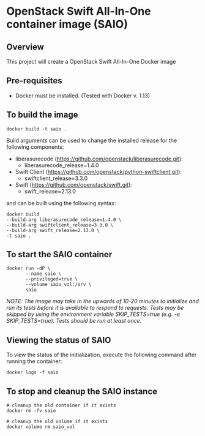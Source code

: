 # OpenStack Swift All-In-One container image (SAIO) #
## Overview ##

This project will create a OpenStack Swift All-In-One Docker image

## Pre-requisites ##
 - Docker must be installed. (Tested with Docker v. 1.13)

## To build the image ##
```
docker build -t saio .
```

Build arguments can be used to change the installed release for the following components:
 - liberasurecode (https://github.com/openstack/liberasurecode.git):
    - liberasurecode_release=1.4.0
 - Swift Client (https://github.com/openstack/python-swiftclient.git):
    - swiftclient_release=3.3.0
 - Swift (https://github.com/openstack/swift.git):
    - swift_release=2.13.0

and can be built using the following syntax:
 ```
 docker build
 --build-arg liberasurecode_release=1.4.0 \
 --build-arg swiftclient_release=3.3.0 \
 --build-arg swift_release=2.13.0 \
 -t saio .
 ```

## To start the SAIO container ##
```
docker run -dP \
       --name saio \
       --privileged=true \
       --volume saio_vol:/srv \
       saio
```

*NOTE: The image may take in the upwards of 10-20 minutes to initialize and run its tests before it is available to respond to requests. Tests may be skipped by using the environment variable SKIP_TESTS=true (e.g. -e SKIP_TESTS=true). Tests should be run at least once.*

## Viewing the status of SAIO ##
To view the status of the initialization, execute the following command after running the container:
```
docker logs -f saio
```

## To stop and cleanup the SAIO instance ##
```
# cleanup the old container if it exists
docker rm -fv saio

# cleanup the old volume if it exists
docker volume rm saio_vol
```
